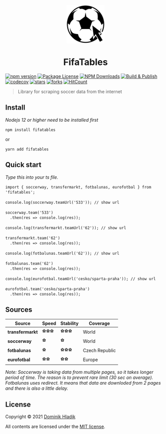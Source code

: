 <p align="center">
  <a href="https://github.com/Celtian/fifatables" target="blank"><img src="assets/logo.svg?sanitize=true" alt="" width="120"></a>
  <h1 align="center">FifaTables</h1>
</p>

[![npm version](https://badge.fury.io/js/fifatables.svg)](https://badge.fury.io/js/fifatables)
[![Package License](https://img.shields.io/npm/l/fifatables.svg)](https://www.npmjs.com/fifatables)
[![NPM Downloads](https://img.shields.io/npm/dm/fifatables.svg)](https://www.npmjs.com/fifatables)
[![Build & Publish](https://github.com/celtian/fifatables/workflows/Build%20&%20Publish/badge.svg)](https://github.com/celtian/fifatables/actions)
[![codecov](https://codecov.io/gh/Celtian/fifatables/branch/master/graph/badge.svg?token=1IRUKIKM0D)](https://codecov.io/gh/celtian/fifatables/)
[![stars](https://badgen.net/github/stars/celtian/fifatables)](https://github.com/celtian/fifatables/)
[![forks](https://badgen.net/github/forks/celtian/fifatables)](https://github.com/celtian/fifatables/)
[![HitCount](http://hits.dwyl.com/celtian/fifatables.svg)](http://hits.dwyl.com/celtian/fifatables)

> Library for scraping soccer data from the internet

## Install

_Nodejs 12 or higher need to be installed first_

```terminal
npm install fifatables
```

or

```terminal
yarn add fifatables
```

## Quick start

_Type this into your ts file._

```terminal
import { soccerway, transfermarkt, fotbalunas, eurofotbal } from 'fifatables';

console.log(soccerway.teamUrl('533')); // show url

soccerway.team('533')
  .then(res => console.log(res));

console.log(transfermarkt.teamUrl('62')); // show url

transfermarkt.team('62')
  .then(res => console.log(res));

console.log(fotbalunas.teamUrl('62')); // show url

fotbalunas.team('62')
  .then(res => console.log(res));

console.log(eurofotbal.teamUrl('cesko/sparta-praha')); // show url

eurofotbal.team('cesko/sparta-praha')
  .then(res => console.log(res));
```

## Sources

| Source            | Speed  | Stability | Coverage       |
| ----------------- | ------ | --------- | -------------- |
| **transfermarkt** | ⚽⚽⚽ | ⚽⚽⚽    | World          |
| **soccerway**     | ⚽     | ⚽        | World          |
| **fotbalunas**    | ⚽     | ⚽⚽⚽    | Czech Republic |
| **eurofotbal**    | ⚽⚽   | ⚽⚽      | Europe         |

_Note: Soccerway is taking data from multiple pages, so it takes longer period of time. The reason is to prevent rare limit (30 sec on average). Fotbalunas uses redirect. It means that data are downloded from 2 pages and there is also a little delay._

## License

Copyright &copy; 2021 [Dominik Hladik](https://github.com/Celtian)

All contents are licensed under the [MIT license].

[mit license]: LICENSE
